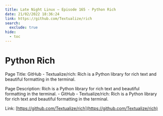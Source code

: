 ```yaml
---
title: Late Night Linux – Episode 165 - Python Rich
date: 21/02/2022 18:36:24
link: https://github.com/Textualize/rich
search:
  exclude: true
hide:
  - toc
---
```


# Python Rich

Page Title: GitHub - Textualize/rich: Rich is a Python library for rich text and beautiful formatting in the terminal.

Page Description: Rich is a Python library for rich text and beautiful formatting in the terminal. - GitHub - Textualize/rich: Rich is a Python library for rich text and beautiful formatting in the terminal. 

Link: [https://github.com/Textualize/rich](https://github.com/Textualize/rich)